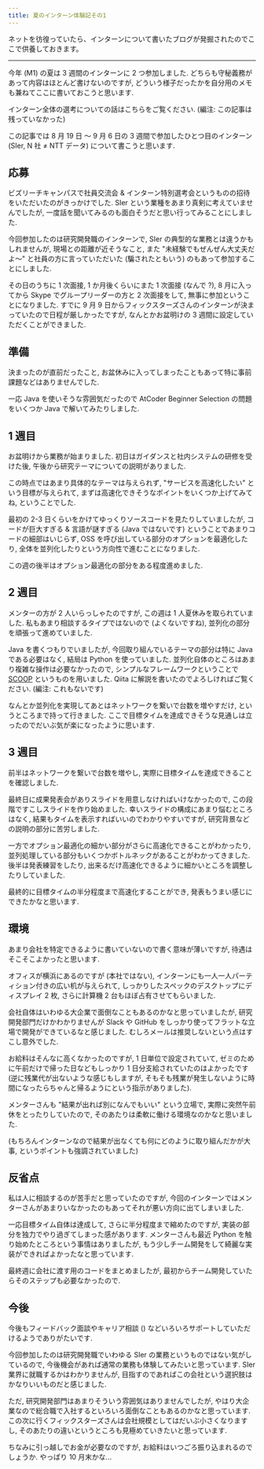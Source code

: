```yaml
---
title: 夏のインターン体験記その1
---
```


ネットを彷徨っていたら、インターンについて書いたブログが発掘されたのでここで供養しておきます。

---

今年 (M1) の夏は 3 週間のインターンに 2 つ参加しました. どちらも守秘義務があって内容はほとんど書けないのですが, どういう様子だったかを自分用のメモも兼ねてここに書いておこうと思います.

インターン全体の選考についての話はこちらをご覧ください. (編注: この記事は残っていなかった)

この記事では 8 月 19 日 〜 9 月 6 日の 3 週間で参加したひとつ目のインターン (SIer, N 社 ≠ NTT データ) について書こうと思います.

## 応募

ビズリーチキャンパスで社員交流会 & インターン特別選考会というものの招待をいただいたのがきっかけでした. SIer という業種をあまり真剣に考えていませんでしたが, 一度話を聞いてみるのも面白そうだと思い行ってみることにしました.

今回参加したのは研究開発職のインターンで, SIer の典型的な業務とは違うかもしれませんが, 現場との距離が近そうなこと, また "未経験でもぜんぜん大丈夫だよ〜" と社員の方に言っていただいた (騙されたともいう) のもあって参加することにしました.

その日のうちに 1 次面接, 1 か月後くらいにまた 1 次面接 (なんで ?), 8 月に入ってから Skype でグループリーダーの方と 2 次面接をして, 無事に参加ということになりました. すでに 9 月 9 日からフィックスターズさんのインターンが決まっていたので日程が厳しかったですが, なんとかお盆明けの 3 週間に設定していただくことができました.

## 準備

決まったのが直前だったこと, お盆休みに入ってしまったこともあって特に事前課題などはありませんでした.

一応 Java を使いそうな雰囲気だったので AtCoder Beginner Selection の問題をいくつか Java で解いてみたりしました.

## 1 週目

お盆明けから業務が始まりました. 初日はガイダンスと社内システムの研修を受けた後, 午後から研究テーマについての説明がありました.

この時点ではあまり具体的なテーマは与えられず, "サービスを高速化したい" という目標が与えられて, まずは高速化できそうなポイントをいくつか上げてみてね, ということでした.

最初の 2-3 日くらいをかけてゆっくりソースコードを見たりしていましたが, コードが巨大すぎる & 言語が謎すぎる (Java ではないです) ということであまりコードの細部はいじらず, OSS を呼び出している部分のオプションを最適化したり, 全体を並列化したりという方向性で進むことになりました.

この週の後半はオプション最適化の部分をある程度進めました.

## 2 週目

メンターの方が 2 人いらっしゃたのですが, この週は 1 人夏休みを取られていました. 私もあまり相談するタイプではないので (よくないですね), 並列化の部分を頑張って進めていました.

Java を書くつもりでいましたが, 今回取り組んでいるテーマの部分は特に Java である必要はなく, 結局は Python を使っていました. 並列化自体のところはあまり複雑な操作は必要なかったので, シンプルなフレームワークということで [SCOOP](https://scoop.readthedocs.io/en/0.7/) というものを用いました. Qiita に解説を書いたのでよろしければご覧ください. (編注: これもないです)

なんとか並列化を実現してあとはネットワークを繋いで台数を増やすだけ, というところまで持って行きました. ここで目標タイムを達成できそうな見通しは立ったのでだいぶ気が楽になったように思います.

## 3 週目

前半はネットワークを繋いで台数を増やし, 実際に目標タイムを達成できることを確認しました.

最終日に成果発表会がありスライドを用意しなければいけなかったので, この段階ですこしスライドを作り始めました. 幸いスライドの構成にあまり悩むところはなく, 結果もタイムを表示すればいいのでわかりやすいですが, 研究背景などの説明の部分に苦労しました.

一方でオプション最適化の細かい部分がさらに高速化できることがわかったり, 並列処理している部分もいくつかボトルネックがあることがわかってきました. 後半は発表練習をしたり, 出来るだけ高速化できるように細かいところを調整したりしていました.

最終的に目標タイムの半分程度まで高速化することができ, 発表もうまい感じにできたかなと思います.

## 環境

あまり会社を特定できるように書いていないので書く意味が薄いですが, 待遇はそこそこよかったと思います.

オフィスが横浜にあるのですが (本社ではない), インターンにも一人一人パーティション付きの広い机が与えられて, しっかりしたスペックのデスクトップにディスプレイ 2 枚, さらに計算機 2 台もほぼ占有させてもらいました.

会社自体はいわゆる大企業で面倒なこともあるのかなと思っていましたが, 研究開発部門だけかわかりませんが Slack や GitHub をしっかり使ってフラットな立場で開発ができているなと感じました. むしろメールは推奨しないという点はすこし意外でした.

お給料はそんなに高くなかったのですが, 1 日単位で設定されていて, ゼミのために午前だけで帰った日などもしっかり 1 日分支給されていたのはよかったです (逆に残業代が出ないような感じもしますが, そもそも残業が発生しないように時間になったらちゃんと帰るようにという指示がありました).

メンターさんも "結果が出れば別になんでもいい" という立場で, 実際に突然午前休をとったりしていたので, そのあたりは柔軟に働ける環境なのかなと思いました.

(もちろんインターンなので結果が出なくても何にどのように取り組んだかが大事, というポイントも強調されていました)

## 反省点

私は人に相談するのが苦手だと思っていたのですが, 今回のインターンではメンターさんがあまりいなかったのもあってそれが悪い方向に出てしまいました.

一応目標タイム自体は達成して, さらに半分程度まで縮めたのですが, 実装の部分を独力でやり過ぎてしまった感があります. メンターさんも最近 Python を触り始めたところという事情はありましたが, もう少しチーム開発をして綺麗な実装ができればよかったなと思っています.

最終週に会社に渡す用のコードをまとめましたが, 最初からチーム開発していたらそのステップも必要なかったので.

## 今後

今後もフィードバック面談やキャリア相談 () などいろいろサポートしていただけるようでありがたいです.

今回参加したのは研究開発職でいわゆる SIer の業務というものではない気がしているので, 今後機会があれば通常の業務も体験してみたいと思っています. SIer 業界に就職するかはわかりませんが, 目指すのであればこの会社という選択肢はかなりいいものだと感じました.

ただ, 研究開発部門はあまりそういう雰囲気はありませんでしたが, やはり大企業なので総合職で入社するといろいろ面倒なこともあるのかなと思っています. この次に行くフィックスターズさんは会社規模としてはだいぶ小さくなりますし, そのあたりの違いというところも見極めていきたいと思っています.

ちなみに引っ越しでお金が必要なのですが, お給料はいつごろ振り込まれるのでしょうか. やっぱり 10 月末かな...
